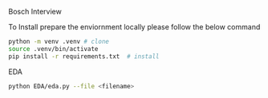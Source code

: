 Bosch Interview 

<Install open>
To Install prepare the enviornment locally please follow the below command

```bash
python -m venv .venv # clone
source .venv/bin/activate
pip install -r requirements.txt  # install
```

</Install>

<EDA open>
EDA

```bash
python EDA/eda.py --file <filename>
```

</EDA>